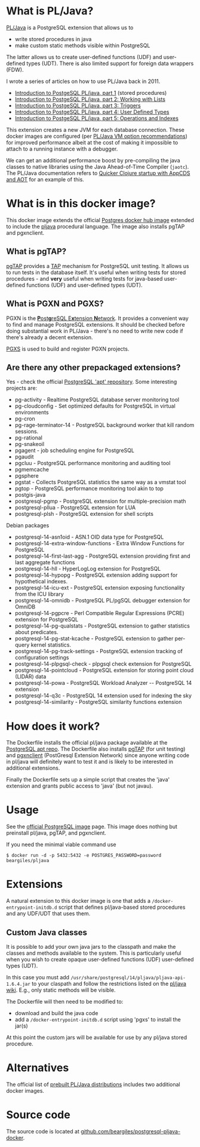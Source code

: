# What is PL/Java?

[PL/Java](https://github.com/tada/pljava/wiki/) is a PostgreSQL extension that allows us to

- write stored procedures in java
- make custom static methods visible within PostgreSQL

The latter allows us to create user-defined functions (UDF) and user-defined types (UDT).
There is also limited support for foreign data wrappers (FDW).

I wrote a series of articles on how to use PL/Java back in 2011.

- [Introduction to PostgeSQL PL/java, part 1](https://invariantproperties.com/?p=549) (stored procedures)
- [Introduction to PostgeSQL PL/java, part 2: Working with Lists](https://invariantproperties.com/?p=547)
- [Introduction to PostgeSQL PL/java, part 3: Triggers](https://invariantproperties.com/?p=572)
- [Introduction to PostgeSQL PL/java, part 4: User Defined Types](https://invariantproperties.com/?p=590)
- [Introduction to PostgeSQL PL/java, part 5: Operations and Indexes](https://invariantproperties.com/?p=614)

This extension creates a new JVM for each database connection. These docker images are configured
(per [PL/Java VM option recommendations](https://tada.github.io/pljava/install/vmoptions.html)) for
improved performance albeit at the cost of making it impossible to attach to a running instance with
a debugger.

We can get an additional performance boost by pre-compiling the java classes to native libraries
using the Java Ahead-of-Time Compiler (`jaotc`). The PL/Java documentation refers to
[Quicker Clojure startup with AppCDS and AOT](https://web.archive.org/web/20191022103258/http://blog.gilliard.lol/2017/10/04/AppCDS-and-Clojure.html)
for an example of this.


# What is in this docker image?

This docker image extends the official [Postgres docker hub image](https://hub.docker.com/_/postgres)
extended to include the [pljava](https://github.com/tada/pljava/wiki) procedural language. The image
also installs pgTAP and pgxnclient.

## What is pgTAP?

[pgTAP](https://pgtap.org/) provides a [TAP](https://testanything.org/) mechanism for PostgreSQL
unit testing. It allows us to run tests in the database itself. It's useful when writing tests
for stored procedures - and **very** useful when writing tests for java-based user-defined
functions (UDF) and user-defined types (UDT).

## What is PGXN and PGXS?

PGXN is the [**P**ost**g**reSQL E**x**tension **N**etwork](https://wiki.postgresql.org/wiki/PGXN).
It provides a convenient way to find and manage PostgreSQL extensions. It should be checked before
doing substantial work in PL/Java - there's no need to write new code if there's already a decent
extension.

[PGXS](https://wiki.postgresql.org/wiki/Building_and_Installing_PostgreSQL_Extension_Modules) is
used to build and register PGXN projects.

## Are there any other prepackaged extensions?

Yes - check the official [PostgreSQL 'apt' repository](https://wiki.postgresql.org/wiki/Apt).
Some interesting projects are:

- pg-activity - Realtime PostgreSQL database server monitoring tool
- pg-cloudconfig - Set optimized defaults for PostgreSQL in virtual environments
- pg-cron
- pg-rage-terminator-14 - PostgreSQL background worker that kill random sessions.
- pg-rational
- pg-snakeoil
- pgagent - job scheduling engine for PostgreSQL
- pgaudit 
- pgcluu - PostgreSQL performance monitoring and auditing tool
- pgmemcache
- pgsphere
- pgstat - Collects PostgreSQL statistics the same way as a vmstat tool
- pgtop - PostgreSQL performance monitoring tool akin to top
- postgis-java
- postgresql-pgmp - PostgreSQL extension for multiple-precision math
- postgresql-pllua - PostgreSQL extension for LUA
- postgresql-plsh - PostgreSQL extension for shell scripts

Debian packages

- postgresql-14-asn1oid - ASN.1 OID data type for PostgreSQL
- postgresql-14-extra-window-functions - Extra Window Functions for PostgreSQL
- postgresql-14-first-last-agg - PostgreSQL extension providing first and last aggregate functions
- postgresql-14-hll - HyperLogLog extension for PostgreSQL
- postgresql-14-hypopg - PostgreSQL extension adding support for hypothetical indexes.
- postgresql-14-icu-ext - PostgreSQL extension exposing functionality from the ICU library
- postgresql-14-omnidb - PostgreSQL PL/pgSQL debugger extension for OmniDB
- postgresql-14-pgpcre - Perl Compatible Regular Expressions (PCRE) extension for PostgreSQL
- postgresql-14-pg-qualstats - PostgreSQL extension to gather statistics about predicates.
- postgresql-14-pg-stat-kcache - PostgreSQL extension to gather per-query kernel statistics.
- postgresql-14-pg-track-settings - PostgreSQL extension tracking of configuration settings
- postgresql-14-plpgsql-check - plpgsql check extension for PostgreSQL
- postgresql-14-pointcloud - PostgreSQL extension for storing point cloud (LIDAR) data
- postgresql-14-powa - PostgreSQL Workload Analyzer -- PostgreSQL 14 extension
- postgresql-14-q3c - PostgreSQL 14 extension used for indexing the sky
- postgresql-14-similarity - PostgreSQL similarity functions extension

# How does it work?

The Dockerfile installs the official pl/java package available at the
[PostgreSQL apt repo](https://apt.postgresql.org/pub/repos/apt/pool/main/p/postgresql-pljava/).
The Dockerfile also installs [pgTAP](https://pgtap.org/) (for unit testing) and
[pgxnclient](https://pgxn.github.io/pgxnclient/) (PostGresql Extension Network) since anyone
writing code in pl/java will definitely want to test it and is likely to be interested in
additional extensions.

Finally the Dockerfile sets up a simple script that creates the 'java' extension and
grants public access to 'java' (but not javau).

# Usage

See the [official PostgreSQL image](https://hub.docker.com/_/postgres) page. This image does nothing
but preinstall pl/java, pgTAP, and pgxnclient.

If you need the minimal viable command use

```
$ docker run -d -p 5432:5432 -e POSTGRES_PASSWORD=password beargiles/pljava
```

# Extensions

A natural extension to this docker image is one that adds a `/docker-entrypoint-initdb.d` script
that defines pl/java-based stored procedures and any UDF/UDT that uses them.

## Custom Java classes

It is possible to add your own java jars to the classpath and make the classes and methods available
to the system. This is particularly useful when you wish to create opaque user-defined functions (UDF)
user-defined types (UDT).

In this case you must add `/usr/share/postgresql/14/pljava/pljava-api-1.6.4.jar` to your claspath
and follow the restrictions listed on the [pl/java wiki](https://github.com/tada/pljava/wiki).
 E.g., only static methods will be visible.

The Dockerfile will then need to be modified to:

* download and build the java code
* add a `/docker-entrypoint-initdb.d` script using 'pgxs' to install the jar(s)

At this point the custom jars will be available for use by any pl/java stored procedure.

# Alternatives

The official list of [prebuilt PL/Java distributions](https://github.com/tada/pljava/wiki/Prebuilt-packages)
includes two additional docker images.

# Source code

The source code is located at [github.com/beargiles/postgresql-pljava-docker](https://github.com/beargiles/postgresql-pljava-docker).
